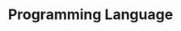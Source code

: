 ---
layout: list
title: Programming Language
slug: language
menu: true
submenu: true
order: 3
description: >
  프로그래밍 언어
---